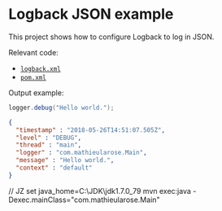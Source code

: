 # Logback JSON example

This project shows how to configure Logback to log in JSON.

Relevant code:

- [`logback.xml`](src/main/resources/logback.xml)
- [`pom.xml`](pom.xml)


Output example:

```java
logger.debug("Hello world.");
```

```json
{
  "timestamp" : "2018-05-26T14:51:07.505Z",
  "level" : "DEBUG",
  "thread" : "main",
  "logger" : "com.mathieularose.Main",
  "message" : "Hello world.",
  "context" : "default"
}
```
// JZ
set java_home=C:\JDK\jdk1.7.0_79
mvn exec:java -Dexec.mainClass="com.mathieularose.Main"
